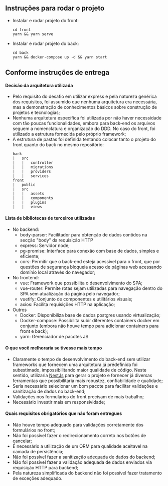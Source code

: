 ## Instruções para rodar o projeto
- Instalar e rodar projeto do front:
  ```
  cd front
  yarn && yarn serve
  ```
- Instalar e rodar projeto do back:
  ```
  cd back
  yarn && docker-compose up -d && yarn start
  ```
## Conforme instruções de entrega

#### Decisão da arquitetura utilizada
- Pelo requisito do desafio em utilizar express e pela natureza genérica dos requisitos, 
  foi assumido que nenhuma arquitetura era necessária, 
  mas a demonstração de conhecimentos básicos sobre construção de projetos e tecnologias;
- Nenhuma arquitetura específica foi utilizada por não haver necessidade com tão poucas funcionalidades, 
  embora para back-end os arquivos seguem a nomenclatura e organização do DDD. 
  No caso do front, foi utilizado a estrutura fornecida pelo próprio framework;
- A estrutura de pastas foi definida tentando colocar tanto 
o projeto do front quanto do back no mesmo repositório:
  ```
  back
  |   src
  |   |   controller
  |   |   migrations
  |   |   providers
  |   |   services
  front
  |   public
  |   src
  |   |   assets
  |   |   components
  |   |   plugins
  |   |   views
  ```

#### Lista de bibliotecas de terceiros utilizadas
- No backend:
  - body-parser: Facilitador para obtenção de dados contidos na secção "body" da requisição HTTP
  - express: Servidor node;
  - pg-promise: Interface para conexão com base de dados, simples e eficiente; 
  - cors: Permitir que o back-end esteja acessível para o front, que por questões de segurança
  bloqueia acesso de páginas web acessando domínio local através do navegador;
- No frontend: 
  - vue: Framework que possibilita o desenvolvimento do SPA;
  - vue-router: Permite rotas sejam utilizadas para navegação dentro do SPA sem atualização da página pelo navegador;
  - vuetify: Conjunto de componentes e utilitários visuais;  
  - axios: Facilita requisições HTTP na aplicação;  
- Outros
  - Docker: Disponibiliza base de dados postgres usando virtualização;
  - Docker-compose: Possibilita subir diferentes containers docker em conjunto 
    (embora não houve tempo para adicionar containers para front e back);
  - yarn: Gerenciador de pacotes JS
  
#### O que você melhoraria se tivesse mais tempo
- Claramente o tempo de desenvolvimento do back-end sem utilizar frameworks que fornecem 
uma arquitetura já prédefinida foi subestimado, impossibilitando maior qualidade de código.
Neste sentido, utilizaria [NestJs](https://nestjs.com) para gerar o projeto e fornecer já diversas ferramentas que 
possibilitaria mais robustez, confiabilidade e qualidade;
- Seria necessário selecionar um bom pacote para facilitar validações e sanitização de dados no back-end;
- Validações nos formulários do front precisam de mais trabalho;
- Necessário investir mais em responsividade;

#### Quais requisitos obrigatórios que não foram entregues
- Não houve tempo adequado para validações corretamente dos formulários no front;
- Não foi possível fazer o redirecionamento correto nos botões de cancelar;
- É necessário a utilização de um ORM para qualidade aceitavel na camada de persistência;
- Não foi possível fazer a sanitização adequada de dados do backend;
- Não foi possível fazer a validação adequada de dados enviados via requisição HTTP para backend;
- Pela natureza simplificada do backend não foi possível fazer tratamento de exceções adequado.
